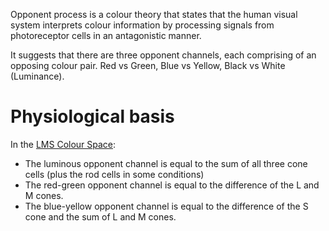 Opponent process is a colour theory that states that the human visual system interprets colour information by processing signals from photoreceptor cells in an antagonistic manner.

It suggests that there are three opponent channels, each comprising of an opposing colour pair.
Red vs Green, Blue vs Yellow, Black vs White (Luminance). 

# Physiological basis
In the [LMS Colour Space](LMS%20Colour%20Space.md):
- The luminous opponent channel is equal to the sum of all three cone cells (plus the rod cells in some conditions)
- The red-green opponent channel is equal to the difference of the L and M cones.
- The blue-yellow opponent channel is equal to the difference of the S cone and the sum of L and M cones.